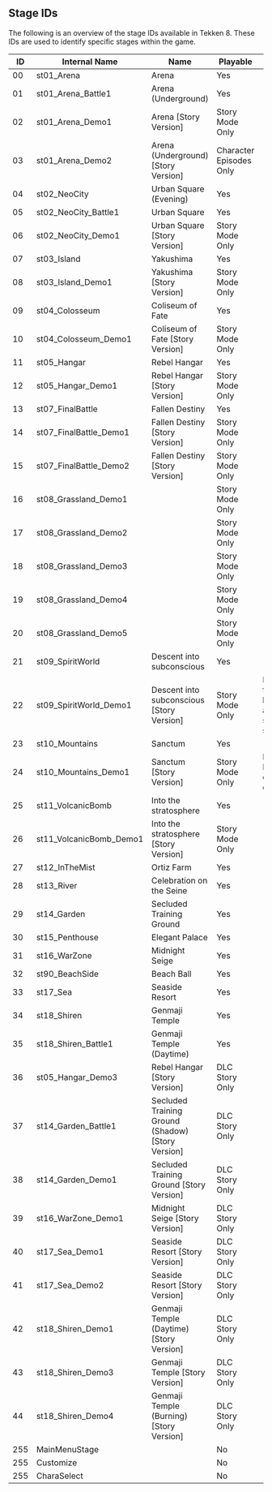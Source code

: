 ## Stage IDs

The following is an overview of the stage IDs available in Tekken 8. These IDs are used to identify specific stages within the game.

| ID  | Internal Name           | Name                                              | Playable                | Extra                                   |
|-----|-------------------------|---------------------------------------------------|-------------------------|-----------------------------------------|
| 00  | st01_Arena              | Arena                                             | Yes                     |                                         |
| 01  | st01_Arena_Battle1      | Arena (Underground)                               | Yes                     |                                         |
| 02  | st01_Arena_Demo1        | Arena [Story Version]                             | Story Mode Only         |                                         |
| 03  | st01_Arena_Demo2        | Arena (Underground) [Story Version]               | Character Episodes Only |                                         |
| 04  | st02_NeoCity            | Urban Square (Evening)                            | Yes                     |                                         |
| 05  | st02_NeoCity_Battle1    | Urban Square                                      | Yes                     |                                         |
| 06  | st02_NeoCity_Demo1      | Urban Square [Story Version]                      | Story Mode Only         |                                         |
| 07  | st03_Island             | Yakushima                                         | Yes                     |                                         |
| 08  | st03_Island_Demo1       | Yakushima [Story Version]                         | Story Mode Only         |                                         |
| 09  | st04_Colosseum          | Coliseum of Fate                                  | Yes                     |                                         |
| 10  | st04_Colosseum_Demo1    | Coliseum of Fate [Story Version]                  | Story Mode Only         |                                         |
| 11  | st05_Hangar             | Rebel Hangar                                      | Yes                     |                                         |
| 12  | st05_Hangar_Demo1       | Rebel Hangar [Story Version]                      | Story Mode Only         |                                         |
| 13  | st07_FinalBattle        | Fallen Destiny                                    | Yes                     |                                         |
| 14  | st07_FinalBattle_Demo1  | Fallen Destiny [Story Version]                    | Story Mode Only         |                                         |
| 15  | st07_FinalBattle_Demo2  | Fallen Destiny [Story Version]                    | Story Mode Only         |                                         |
| 16  | st08_Grassland_Demo1    |                                                   | Story Mode Only         |                                         |
| 17  | st08_Grassland_Demo2    |                                                   | Story Mode Only         |                                         |
| 18  | st08_Grassland_Demo3    |                                                   | Story Mode Only         |                                         |
| 19  | st08_Grassland_Demo4    |                                                   | Story Mode Only         |                                         |
| 20  | st08_Grassland_Demo5    |                                                   | Story Mode Only         |                                         |
| 21  | st09_SpiritWorld        | Descent into subconscious                         | Yes                     |                                         |
| 22  | st09_SpiritWorld_Demo1  | Descent into subconscious [Story Version]         | Story Mode Only         | Each floor loadable as a separate stage |
| 23  | st10_Mountains          | Sanctum                                           | Yes                     |                                         |
| 24  | st10_Mountains_Demo1    | Sanctum [Story Version]                           | Story Mode Only         | First Floor doesn't exist               |
| 25  | st11_VolcanicBomb       | Into the stratosphere                             | Yes                     |                                         |
| 26  | st11_VolcanicBomb_Demo1 | Into the stratosphere [Story Version]             | Story Mode Only         |                                         |
| 27  | st12_InTheMist          | Ortiz Farm                                        | Yes                     |                                         |
| 28  | st13_River              | Celebration on the Seine                          | Yes                     |                                         |
| 29  | st14_Garden             | Secluded Training Ground                          | Yes                     |                                         |
| 30  | st15_Penthouse          | Elegant Palace                                    | Yes                     |                                         |
| 31  | st16_WarZone            | Midnight Seige                                    | Yes                     |                                         |
| 32  | st90_BeachSide          | Beach Ball                                        | Yes                     |                                         |
| 33  | st17_Sea                | Seaside Resort                                    | Yes                     |                                         |
| 34  | st18_Shiren             | Genmaji Temple                                    | Yes                     |                                         |
| 35  | st18_Shiren_Battle1     | Genmaji Temple (Daytime)                          | Yes                     |                                         |
| 36  | st05_Hangar_Demo3       | Rebel Hangar [Story Version]                      | DLC Story Only          |                                         |
| 37  | st14_Garden_Battle1     | Secluded Training Ground (Shadow) [Story Version] | DLC Story Only          |                                         |
| 38  | st14_Garden_Demo1       | Secluded Training Ground [Story Version]          | DLC Story Only          |                                         |
| 39  | st16_WarZone_Demo1      | Midnight Seige [Story Version]                    | DLC Story Only          |                                         |
| 40  | st17_Sea_Demo1          | Seaside Resort [Story Version]                    | DLC Story Only          |                                         |
| 41  | st17_Sea_Demo2          | Seaside Resort [Story Version]                    | DLC Story Only          |                                         |
| 42  | st18_Shiren_Demo1       | Genmaji Temple (Daytime) [Story Version]          | DLC Story Only          |                                         |
| 43  | st18_Shiren_Demo3       | Genmaji Temple [Story Version]                    | DLC Story Only          |                                         |
| 44  | st18_Shiren_Demo4       | Genmaji Temple (Burning) [Story Version]          | DLC Story Only          |                                         |
| 255 | MainMenuStage           |                                                   | No                      |                                         |
| 255 | Customize               |                                                   | No                      |                                         |
| 255 | CharaSelect             |                                                   | No                      |                                         |
